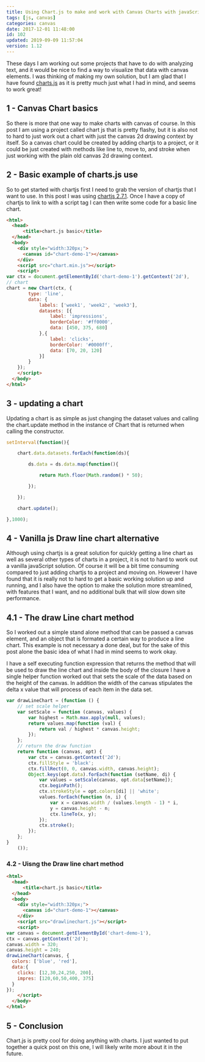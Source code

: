 ```yaml
---
title: Using Chart.js to make and work with Canvas Charts with javaScript
tags: [js, canvas]
categories: canvas
date: 2017-12-01 11:48:00
id: 102
updated: 2019-09-09 11:57:04
version: 1.12
---
```


These days I am working out some projects that have to do with analyzing text, and it would be nice to find a way to visualize that data with canvas elements. I was thinking of making my own solution, but I am glad that I have found [charts.js](http://www.chartjs.org/docs/latest/) as it is pretty much just what I had in mind, and seems to work great!

<!-- more -->

<script src="/js/chart.min.js"></script>

## 1 - Canvas Chart basics

So there is more that one way to make charts with canvas of course. In this post I am using a project called chart js that is pretty flashy, but it is also not to hard to just work out a chart with just the canvas 2d drawing context by itself. So a canvas chart could be created by adding chartjs to a project, or it could be just created with methods like line to, move to, and stroke when just working with the plain old canvas 2d drawing context.

## 2 - Basic example of charts.js use

So to get started with chartjs first I need to grab the version of chartjs that I want to use. In this post I was using [chartjs 2.7.1](https://github.com/chartjs/Chart.js/tree/v2.7.1/dist). Once I have a copy of chartjs to link to with a script tag I can then write some code for a basic line chart.

```html
<html>
  <head>
      <title>chart.js basic</title>
  </head>
  <body>
    <div style="width:320px;">
      <canvas id="chart-demo-1"></canvas>
    </div>
    <script src="chart.min.js"></script>
    <script>
var ctx = document.getElementById('chart-demo-1').getContext('2d'),
// chart
chart = new Chart(ctx, {
        type: 'line',
        data: {
            labels: ['week1', 'week2', 'week3'],
            datasets: [{
                label: 'impressions',
                borderColor: '#ff0000',
                data: [450, 375, 680]
            },{
                label: 'clicks',
                borderColor: '#0000ff',
                data: [70, 20, 120]
            }]
        }
    });
    </script>
  </body>
</html>
```

## 3 - updating a chart

Updating a chart is as simple as just changing the dataset values and calling the chart.update method in the instance of Chart that is returned when calling the constructor.

```js
setInterval(function(){

    chart.data.datasets.forEach(function(ds){

        ds.data = ds.data.map(function(){

            return Math.floor(Math.random() * 50);

        });

    });

    chart.update();

},1000);
```

<div style="width:320px;margin-left:auto;margin-right:auto;">
    <canvas id="chart-demo-1"></canvas>
</div>
<script>
var ctx = document.getElementById('chart-demo-1').getContext('2d'),
 
// chart
chart = new Chart(ctx, {
 
        type: 'line',
 
        data: {
 
            labels: ['week1', 'week2', 'week3'],
            datasets: [{
 
                label: 'impressions',
                borderColor: '#ff0000',
                data: [450, 375, 680]
 
            },{
 
                label: 'clicks',
                borderColor: '#0000ff',
                data: [70, 20, 120]
 
            }]
 
        }
 
    });
 
setInterval(function(){
 
    chart.data.datasets.forEach(function(ds){
 
        ds.data = ds.data.map(function(){
 
            return Math.floor(Math.random() * 50);
 
        });
 
    });
 
    chart.update();
 
},1000);
 
</script>

## 4 - Vanilla js Draw line chart alternative

Although using chartjs is a great solution for quickly getting a line chart as well as several other types of charts in a project, it is not to hard to work out a vanilla javaScript solution. Of course it will be a bit time consuming compared to just adding chartjs to a project and moving on. However I have found that it is really not to hard to get a basic working solution up and running, and I also have the option to make the solution more streamlined, with features that I want, and no additional bulk that will slow down site performance.

## 4.1 - The draw Line chart method

So I worked out a simple stand alone method that can be passed a canvas element, and an object that is formated a certain way to produce a line chart. This example is not necessary a done deal, but for the sake of this post alone the basic idea of what I had in mind seems to work okay.

I have a self executing function expression that returns the method that will be used to draw the line chart and inside the body of the closure I have a single helper function worked out that sets the scale of the data based on the height of the canvas. In addition the width of the canvas stipulates the delta x value that will process of each item in the data set.

```js
var drawLineChart = (function () {
    // set scale helper
    var setScale = function (canvas, values) {
        var highest = Math.max.apply(null, values);
        return values.map(function (val) {
            return val / highest * canvas.height;
        });
    };
    // return the draw function
    return function (canvas, opt) {
        var ctx = canvas.getContext('2d');
        ctx.fillStyle = 'black';
        ctx.fillRect(0, 0, canvas.width, canvas.height);
        Object.keys(opt.data).forEach(function (setName, di) {
            var values = setScale(canvas, opt.data[setName]);
            ctx.beginPath();
            ctx.strokeStyle = opt.colors[di] || 'white';
            values.forEach(function (n, i) {
                var x = canvas.width / (values.length - 1) * i,
                y = canvas.height - n;
                ctx.lineTo(x, y);
            });
            ctx.stroke();
        });
    };
}
    ());
```

### 4.2 - Uisng the Draw line chart method

```html
<html>
  <head>
      <title>chart.js basic</title>
  </head>
  <body>
    <div style="width:320px;">
      <canvas id="chart-demo-1"></canvas>
    </div>
    <script src="drawlinechart.js"></script>
    <script>
var canvas = document.getElementById('chart-demo-1'),
ctx = canvas.getContext('2d');
canvas.width = 320;
canvas.height = 240;
drawLineChart(canvas, {
  colors: ['blue', 'red'],
  data:{
    clicks: [12,30,24,250, 200],
    impres: [120,60,50,400, 375]
  }
});
    </script>
  </body>
</html>
```

## 5 - Conclusion

Chart.js is pretty cool for doing anything with charts. I just wanted to put together a quick post on this one, I will likely write more about it in the future.